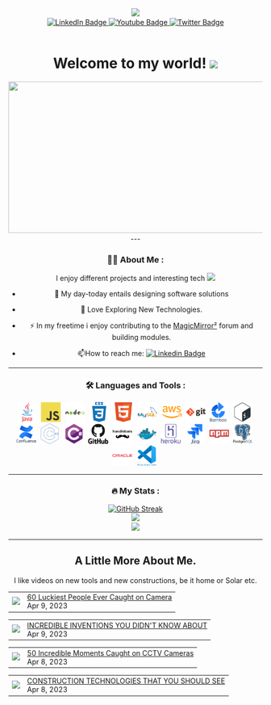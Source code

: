 <!--
**mumblebaj/mumblebaj** is a ✨ _special_ ✨ repository because its `README.md` (this file) appears on your GitHub profile.

Here are some ideas to get you started:

- 🔭 I’m currently working on ...
- 🌱 I’m currently learning ...
- 👯 I’m looking to collaborate on ...
- 🤔 I’m looking for help with ...
- 💬 Ask me about ...
- 📫 How to reach me: ...
- 😄 Pronouns: ...
- ⚡ Fun fact: ...
-->
<div id="header" align="center">
  <img src="https://media.giphy.com/media/M9gbBd9nbDrOTu1Mqx/giphy.gif" width="100"/>
  <div id="badges">
    <a href="https://www.linkedin.com/in/bernard-mumble/">
      <img src="https://img.shields.io/badge/LinkedIn-blue?style=for-the-badge&logo=linkedin&logoColor=white" alt="LinkedIn Badge"/>
    </a>
    <a href="https://www.youtube.com/channel/UCR4UsoNBqvBLqmIkDFSnCdA">
      <img src="https://img.shields.io/badge/YouTube-red?style=for-the-badge&logo=youtube&logoColor=white" alt="Youtube Badge"/>
    </a>
    <a href="https://twitter.com/BajMum">
      <img src="https://img.shields.io/badge/Twitter-blue?style=for-the-badge&logo=twitter&logoColor=white" alt="Twitter Badge"/>
    </a>
  </div>
  <img src="https://komarev.com/ghpvc/?username=mumblebaj&style=flat-square&color=blue" alt=""/>
  <h1>
  Welcome to my world!
  <img src="https://media.giphy.com/media/hvRJCLFzcasrR4ia7z/giphy.gif" width="30px"/>
</h1>
</div>
<div align="center">
  <img src="https://media.giphy.com/media/dWesBcTLavkZuG35MI/giphy.gif" width="600" height="300"/>
---

### :man_technologist: About Me :
I enjoy different projects and interesting tech <img src="https://media.giphy.com/media/WUlplcMpOCEmTGBtBW/giphy.gif" width="30">
- :telescope: My day-today entails designing software solutions

- :seedling: Love Exploring New Technologies.

- :zap: In my freetime i enjoy contributing to the [MagicMirror²](https://forum.magicmirror.builders/) forum and building modules.

- :mailbox:How to reach me: [![Linkedin Badge](https://img.shields.io/badge/LinkedIn-blue?style=flat&logo=Linkedin&logoColor=white)](https://www.linkedin.com/in/bernard-mumble/)

---

### :hammer_and_wrench: Languages and Tools :
<div>
  <img src="https://github.com/devicons/devicon/blob/master/icons/java/java-original-wordmark.svg" title="Java" alt="Java" width="40" height="40"/>&nbsp;
  <img src="https://github.com/devicons/devicon/blob/master/icons/javascript/javascript-original.svg" title="JavaScript" alt="JavaScript" width="40" height="40"/>&nbsp;
  <img src="https://github.com/devicons/devicon/blob/master/icons/nodejs/nodejs-original-wordmark.svg" title="NodeJS" alt="NodeJS" width="40" height="40"/>&nbsp;
  <img src="https://github.com/devicons/devicon/blob/master/icons/css3/css3-plain-wordmark.svg"  title="CSS3" alt="CSS" width="40" height="40"/>&nbsp;
  <img src="https://github.com/devicons/devicon/blob/master/icons/html5/html5-original.svg" title="HTML5" alt="HTML" width="40" height="40"/>&nbsp;
  <img src="https://github.com/devicons/devicon/blob/master/icons/mysql/mysql-original-wordmark.svg" title="MySQL"  alt="MySQL" width="40" height="40"/>&nbsp;
  <img src="https://github.com/devicons/devicon/blob/master/icons/amazonwebservices/amazonwebservices-plain-wordmark.svg" title="AWS" alt="AWS" width="40" height="40"/>&nbsp;
  <img src="https://github.com/devicons/devicon/blob/master/icons/git/git-original-wordmark.svg" title="Git" **alt="Git" width="40" height="40"/>
  <img src="https://github.com/devicons/devicon/blob/master/icons/bamboo/bamboo-original-wordmark.svg" title="Bamboo" alt="Bamboo" width="40" height="40"/>&nbsp;
  <img src="https://github.com/devicons/devicon/blob/master/icons/bash/bash-original.svg" title="Bash" alt="Bash" width="40" height="40"/>&nbsp;
  <img src="https://github.com/devicons/devicon/blob/master/icons/confluence/confluence-original-wordmark.svg" title="Confluence" alt="Confluence" width="40" height="40"/>&nbsp;
  <img src="https://github.com/devicons/devicon/blob/master/icons/cplusplus/cplusplus-line.svg" title="C++" alt="C++" width="40" height="40"/>&nbsp;
  <img src="https://github.com/devicons/devicon/blob/master/icons/csharp/csharp-original.svg" title="C#" alt="C#" width="40" height="40"/>&nbsp;
  <img src="https://github.com/devicons/devicon/blob/master/icons/github/github-original-wordmark.svg" title="Github" alt="Github" width="40" height="40"/>&nbsp;
  <img src="https://github.com/devicons/devicon/blob/master/icons/handlebars/handlebars-original-wordmark.svg" title="Handlebars" alt="Handlebars" width="40" height="40"/>&nbsp;
  <img src="https://github.com/devicons/devicon/blob/master/icons/docker/docker-original.svg" title="Docker" alt="Docker" width="40" height="40"/>&nbsp;
  <img src="https://github.com/devicons/devicon/blob/master/icons/heroku/heroku-original-wordmark.svg" title="Heroku"  alt="Heroku" width="40" height="40"/>&nbsp;
  <img src="https://github.com/devicons/devicon/blob/master/icons/jira/jira-original-wordmark.svg" title="Jira"  alt="Jira" width="40" height="40"/>&nbsp;
  <img src="https://github.com/devicons/devicon/blob/master/icons/npm/npm-original-wordmark.svg" title="NPM" alt="NPM" width="40" height="40"/>&nbsp;
  <img src="https://github.com/devicons/devicon/blob/master/icons/postgresql/postgresql-original-wordmark.svg" title="Postgresql" alt="Postgresql" width="40" height="40"/>&nbsp;
  <img src="https://github.com/devicons/devicon/blob/master/icons/oracle/oracle-original.svg" title="Oraclesql" alt="Oraclesql" width="40" height="40"/>&nbsp;
  <img src="https://github.com/devicons/devicon/blob/master/icons/vscode/vscode-original-wordmark.svg" title="VSCode" alt="VSCode" width="40" height="40"/>&nbsp;
  
 ---

### :fire: My Stats :
[![GitHub Streak](http://github-readme-streak-stats.herokuapp.com?user=mumblebaj&theme=dark&background=000000)](https://git.io/streak-stats) <br>
<img src="https://readmestats.999857.xyz/api?username=mumblebaj&amp;hide_title=false&amp;hide_border=false&amp;show_icons=true&amp;include_all_commits=true&amp;count_private=true&amp;line_height=20&amp;theme=great-gatsby" style="max-width: 100%;"><br>
<img src="https://readmestats.999857.xyz/api/top-langs/?username=mumblebaj&amp;hide_title=false&amp;hide_border=false&amp;layout=compact&amp;langs_count=10&amp;&amp;theme=great-gatsby&amp;count_private=true&amp;custom_title=My%20all%20time%20Most%20Used%20Languages" style="max-width:100%;">
</div>

---
  ## A Little More About Me.
  I like videos on new tools and new constructions, be it home or Solar etc.

<!-- BLOG-POST-LIST:START --><table><tr><td><a href="https://www.youtube.com/watch?v=N7RnIAdGiWw"><img width="140px" src="https://i.ytimg.com/vi/N7RnIAdGiWw/mqdefault.jpg"></a></td>
<td><a href="https://www.youtube.com/watch?v=N7RnIAdGiWw">60 Luckiest People Ever Caught on Camera</a><br/>Apr 9, 2023</td></tr></table>
<table><tr><td><a href="https://www.youtube.com/watch?v=AowTG9N0lQU"><img width="140px" src="https://i.ytimg.com/vi/AowTG9N0lQU/mqdefault.jpg"></a></td>
<td><a href="https://www.youtube.com/watch?v=AowTG9N0lQU">INCREDIBLE INVENTIONS YOU DIDN&#39;T KNOW ABOUT</a><br/>Apr 9, 2023</td></tr></table>
<table><tr><td><a href="https://www.youtube.com/watch?v=ZjZhX42KEeQ"><img width="140px" src="https://i.ytimg.com/vi/ZjZhX42KEeQ/mqdefault.jpg"></a></td>
<td><a href="https://www.youtube.com/watch?v=ZjZhX42KEeQ">50 Incredible Moments Caught on CCTV Cameras</a><br/>Apr 8, 2023</td></tr></table>
<table><tr><td><a href="https://www.youtube.com/watch?v=f84Ehof3UGI"><img width="140px" src="https://i.ytimg.com/vi/f84Ehof3UGI/mqdefault.jpg"></a></td>
<td><a href="https://www.youtube.com/watch?v=f84Ehof3UGI">CONSTRUCTION TECHNOLOGIES THAT YOU SHOULD SEE</a><br/>Apr 8, 2023</td></tr></table>
<!-- BLOG-POST-LIST:END -->
